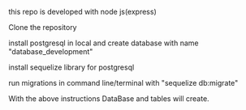this repo is developed with node js(express)

Clone the repository

install postgresql in local and create database with name "database_development"

install sequelize library for postgresql

run migrations in command line/terminal with "sequelize db:migrate"

With the above instructions DataBase and tables will create.
